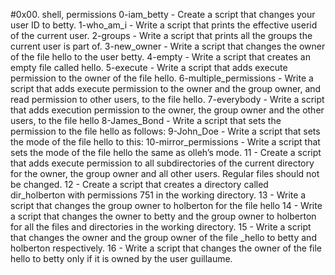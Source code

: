 #0x00. shell, permissions
0-iam_betty - Create a script that changes your user ID to betty.
1-who_am_i - Write a script that prints the effective userid of the current user.
2-groups - Write a script that prints all the groups the current user is part of.
3-new_owner - Write a script that changes the owner of the file hello to the user betty.
4-empty - Write a script that creates an empty file called hello.
5-execute - Write a script that adds execute permission to the owner of the file hello.
6-multiple_permissions - Write a script that adds execute permission to the owner and the group owner, and read permission to other users, to the file hello. 
7-everybody - Write a script that adds execution permission to the owner, the group owner and the other users, to the file hello
8-James_Bond - Write a script that sets the permission to the file hello as follows:
9-John_Doe - Write a script that sets the mode of the file hello to this: 
10-mirror_permissions - Write a script that sets the mode of the file hello the same as olleh’s mode. 
11 - Create a script that adds execute permission to all subdirectories of the current directory for the owner, the group owner and all other users. Regular files should not be changed. 
12 - Create a script that creates a directory called dir_holberton with permissions 751 in the working directory.
13 - Write a script that changes the group owner to holberton for the file hello 
14 - Write a script that changes the owner to betty and the group owner to holberton for all the files and directories in the working directory. 
15 - Write a script that changes the owner and the group owner of the file _hello to betty and holberton respectively.
16 - Write a script that changes the owner of the file hello to betty only if it is owned by the user guillaume.
